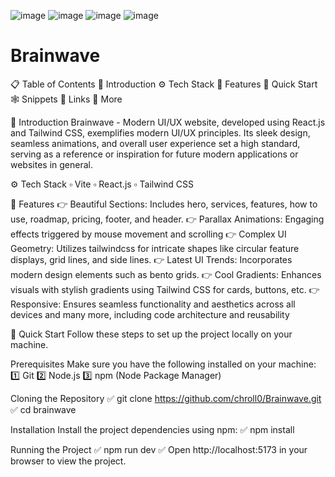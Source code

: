 ![image](https://github.com/chroll0/Brainwave/assets/89222386/f53c94e8-b22c-4971-bd3e-18e25e7cf385)
![image](https://github.com/chroll0/Brainwave/assets/89222386/ced39e14-d3fb-41d1-9f75-79f2e3cb9a45) ![image](https://github.com/chroll0/Brainwave/assets/89222386/d771096b-43be-4231-a060-1d6018ef3a99) ![image](https://github.com/chroll0/Brainwave/assets/89222386/d334a16a-c96c-4207-bd13-5f7c9143a0ed)

<h1>Brainwave</h1>

📋 Table of Contents
🤖 Introduction
⚙️ Tech Stack
🔋 Features
🤸 Quick Start
🕸️ Snippets
🔗 Links
🚀 More

🤖 Introduction
Brainwave - Modern UI/UX website, developed using React.js and Tailwind CSS, exemplifies modern UI/UX principles. Its sleek design, seamless animations, and overall user experience set a high standard, serving as a reference or inspiration for future modern applications or websites in general.

⚙️ Tech Stack
▫️ Vite
▫️ React.js
▫️ Tailwind CSS

🔋 Features
👉 Beautiful Sections: Includes hero, services, features, how to use, roadmap, pricing, footer, and header.
👉 Parallax Animations: Engaging effects triggered by mouse movement and scrolling
👉 Complex UI Geometry: Utilizes tailwindcss for intricate shapes like circular feature displays, grid lines, and side lines.
👉 Latest UI Trends: Incorporates modern design elements such as bento grids.
👉 Cool Gradients: Enhances visuals with stylish gradients using Tailwind CSS for cards, buttons, etc.
👉 Responsive: Ensures seamless functionality and aesthetics across all devices
and many more, including code architecture and reusability

🤸 Quick Start
Follow these steps to set up the project locally on your machine.

Prerequisites
Make sure you have the following installed on your machine:
1️⃣ Git
2️⃣ Node.js
3️⃣ npm (Node Package Manager)

Cloning the Repository
✅ git clone https://github.com/chroll0/Brainwave.git
✅ cd brainwave

Installation
Install the project dependencies using npm:
✅ npm install

Running the Project
✅ npm run dev
✅ Open http://localhost:5173 in your browser to view the project.
